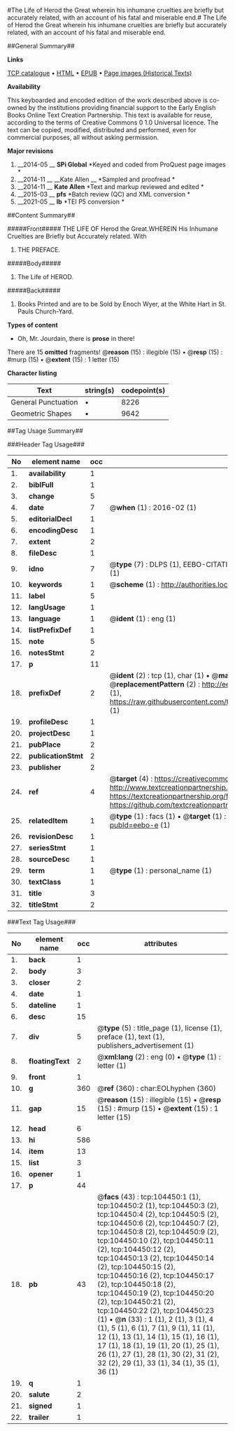 #The Life of Herod the Great wherein his inhumane cruelties are briefly but accurately related, with an account of his fatal and miserable end.#
The Life of Herod the Great wherein his inhumane cruelties are briefly but accurately related, with an account of his fatal and miserable end.

##General Summary##

**Links**

[TCP catalogue](http://www.ota.ox.ac.uk/tcp/)  • 
[HTML](http://tei.it.ox.ac.uk/tcp/Texts-HTML/free/A48/A48417.html)  • 
[EPUB](http://tei.it.ox.ac.uk/tcp/Texts-EPUB/free/A48/A48417.epub) • 
[Page images (Historical Texts)](https://historicaltexts.jisc.ac.uk/eebo-15699648e)

**Availability**

This keyboarded and encoded edition of the work described above is co-owned by the
    institutions providing financial support to the Early English Books Online Text Creation
    Partnership. This text is available for reuse, according to the terms of  Creative Commons 0 1.0 Universal
    licence. The text can be copied, modified, distributed and performed, even for commercial
    purposes, all without asking permission.

**Major revisions**

1. __2014-05 __ __SPi Global__ *Keyed and coded from ProQuest page images *
1. __2014-11 __ __Kate Allen __ *Sampled and proofread *
1. __2014-11 __ __Kate Allen__ *Text and markup reviewed and edited *
1. __2015-03 __ __pfs__ *Batch review (QC) and XML conversion *
1. __2021-05 __ __lb__ *TEI P5 conversion *

##Content Summary##

#####Front#####
THE LIFE OF Herod the Great.WHEREIN His Inhumane Cruelties are Briefly but Accurately related. With 
1. THE PREFACE.

#####Body#####

1. The Life of HEROD.

#####Back#####

1. Books Printed and are to be Sold by Enoch Wyer, at the White Hart in St. Pauls Church-Yard.

**Types of content**

  * Oh, Mr. Jourdain, there is **prose** in there!

There are 15 **omitted** fragments! 
 @__reason__ (15) : illegible (15)  •  @__resp__ (15) : #murp (15)  •  @__extent__ (15) : 1 letter (15)

**Character listing**


|Text|string(s)|codepoint(s)|
|---|---|---|
|General Punctuation|•|8226|
|Geometric Shapes|▪|9642|

##Tag Usage Summary##

###Header Tag Usage###

|No|element name|occ|attributes|
|---|---|---|---|
|1.|__availability__|1||
|2.|__biblFull__|1||
|3.|__change__|5||
|4.|__date__|7| @__when__ (1) : 2016-02 (1)|
|5.|__editorialDecl__|1||
|6.|__encodingDesc__|1||
|7.|__extent__|2||
|8.|__fileDesc__|1||
|9.|__idno__|7| @__type__ (7) : DLPS (1), EEBO-CITATION (1), VID (1), EEBO-PROQUEST (1), STC (2), OCLC (1)|
|10.|__keywords__|1| @__scheme__ (1) : http://authorities.loc.gov/ (1)|
|11.|__label__|5||
|12.|__langUsage__|1||
|13.|__language__|1| @__ident__ (1) : eng (1)|
|14.|__listPrefixDef__|1||
|15.|__note__|5||
|16.|__notesStmt__|2||
|17.|__p__|11||
|18.|__prefixDef__|2| @__ident__ (2) : tcp (1), char (1)  •  @__matchPattern__ (2) : ([0-9\-]+):([0-9IVX]+) (1), (.+) (1)  •  @__replacementPattern__ (2) : http://eebo.chadwyck.com/downloadtiff?vid=$1&page=$2 (1), https://raw.githubusercontent.com/textcreationpartnership/Texts/master/tcpchars.xml#$1 (1)|
|19.|__profileDesc__|1||
|20.|__projectDesc__|1||
|21.|__pubPlace__|2||
|22.|__publicationStmt__|2||
|23.|__publisher__|2||
|24.|__ref__|4| @__target__ (4) : https://creativecommons.org/publicdomain/zero/1.0/ (1), http://www.textcreationpartnership.org/docs/. (1), https://textcreationpartnership.org/faq/#faq05 (1), https://github.com/textcreationpartnership (1)|
|25.|__relatedItem__|1| @__type__ (1) : facs (1)  •  @__target__ (1) : https://data.historicaltexts.jisc.ac.uk/view?pubId=eebo-e (1)|
|26.|__revisionDesc__|1||
|27.|__seriesStmt__|1||
|28.|__sourceDesc__|1||
|29.|__term__|1| @__type__ (1) : personal_name (1)|
|30.|__textClass__|1||
|31.|__title__|3||
|32.|__titleStmt__|2||


###Text Tag Usage###

|No|element name|occ|attributes|
|---|---|---|---|
|1.|__back__|1||
|2.|__body__|3||
|3.|__closer__|2||
|4.|__date__|1||
|5.|__dateline__|1||
|6.|__desc__|15||
|7.|__div__|5| @__type__ (5) : title_page (1), license (1), preface (1), text (1), publishers_advertisement (1)|
|8.|__floatingText__|2| @__xml:lang__ (2) : eng (0)  •  @__type__ (1) : letter (1)|
|9.|__front__|1||
|10.|__g__|360| @__ref__ (360) : char:EOLhyphen (360)|
|11.|__gap__|15| @__reason__ (15) : illegible (15)  •  @__resp__ (15) : #murp (15)  •  @__extent__ (15) : 1 letter (15)|
|12.|__head__|6||
|13.|__hi__|586||
|14.|__item__|13||
|15.|__list__|3||
|16.|__opener__|1||
|17.|__p__|44||
|18.|__pb__|43| @__facs__ (43) : tcp:104450:1 (1), tcp:104450:2 (1), tcp:104450:3 (2), tcp:104450:4 (2), tcp:104450:5 (2), tcp:104450:6 (2), tcp:104450:7 (2), tcp:104450:8 (2), tcp:104450:9 (2), tcp:104450:10 (2), tcp:104450:11 (2), tcp:104450:12 (2), tcp:104450:13 (2), tcp:104450:14 (2), tcp:104450:15 (2), tcp:104450:16 (2), tcp:104450:17 (2), tcp:104450:18 (2), tcp:104450:19 (2), tcp:104450:20 (2), tcp:104450:21 (2), tcp:104450:22 (2), tcp:104450:23 (1)  •  @__n__ (33) : 1 (1), 2 (1), 3 (1), 4 (1), 5 (1), 6 (1), 7 (1), 9 (1), 11 (1), 12 (1), 13 (1), 14 (1), 15 (1), 16 (1), 17 (1), 18 (1), 19 (1), 20 (1), 25 (1), 26 (1), 27 (1), 28 (1), 30 (2), 31 (2), 32 (2), 29 (1), 33 (1), 34 (1), 35 (1), 36 (1)|
|19.|__q__|1||
|20.|__salute__|2||
|21.|__signed__|1||
|22.|__trailer__|1||
